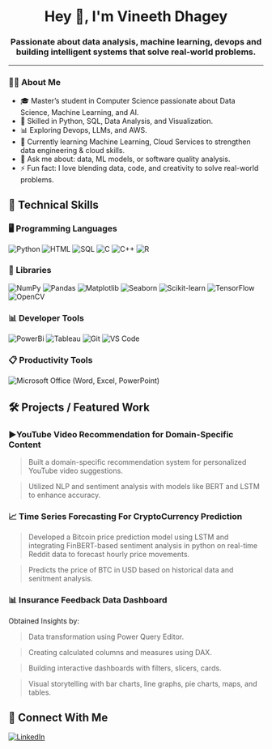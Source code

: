 <h1 align="center">Hey 👋, I'm Vineeth Dhagey</h1>
<h3 align="center">Passionate about data analysis, machine learning, devops and building intelligent systems that solve real-world problems.</h3>

---
### 👨‍💻 About Me

- 🎓 Master’s student in Computer Science passionate about Data Science, Machine Learning, and AI.
- 🐍 Skilled in Python, SQL, Data Analysis, and Visualization.
- 📊 Exploring Devops, LLMs, and AWS.
- 🌱 Currently learning Machine Learning, Cloud Services to strengthen data engineering & cloud skills.
- 💬 Ask me about: data, ML models, or software quality analysis.
- ⚡ Fun fact: I love blending data, code, and creativity to solve real-world problems.

## 🔧 Technical Skills

### 🖥️ Programming Languages
![Python](https://img.shields.io/badge/Python-3670A0?style=for-the-badge&logo=python&logoColor=ffdd54)
![HTML](https://img.shields.io/badge/HTML5-E34F26?style=for-the-badge&logo=html5&logoColor=white)
![SQL](https://img.shields.io/badge/SQL-4479A1?style=for-the-badge&logo=postgresql&logoColor=white)
![C](https://img.shields.io/badge/C-00599C?style=for-the-badge&logo=c&logoColor=white)
![C++](https://img.shields.io/badge/C++-00599C?style=for-the-badge&logo=c%2B%2B&logoColor=white)
![R](https://img.shields.io/badge/R-276DC3?style=for-the-badge&logo=r&logoColor=white)

### 🧠 Libraries
![NumPy](https://img.shields.io/badge/NumPy-013243?style=for-the-badge&logo=numpy&logoColor=white)
![Pandas](https://img.shields.io/badge/Pandas-150458?style=for-the-badge&logo=pandas&logoColor=white)
![Matplotlib](https://img.shields.io/badge/Matplotlib-11557C?style=for-the-badge&logo=matplotlib&logoColor=white)
![Seaborn](https://img.shields.io/badge/Seaborn-F05032?style=for-the-badge&logo=python&logoColor=white)
![Scikit-learn](https://img.shields.io/badge/Scikit--Learn-F7931E?style=for-the-badge&logo=scikit-learn&logoColor=white)
![TensorFlow](https://img.shields.io/badge/TensorFlow-FF6F00?style=for-the-badge&logo=tensorflow&logoColor=white)
![OpenCV](https://img.shields.io/badge/OpenCV-27338e?style=for-the-badge&logo=opencv&logoColor=white)

### 📊 Developer Tools
![PowerBi](https://img.shields.io/badge/PowerBI-F2C811?style=for-the-badge&logo=databricks&logoColor=black)
![Tableau](https://img.shields.io/badge/Tableau-E97627?style=for-the-badge&logo=databricks&logoColor=black)
![Git](https://img.shields.io/badge/Git-F05032?style=for-the-badge&logo=git&logoColor=white)
![VS Code](https://img.shields.io/badge/VS%20Code-3670A0?style=for-the-badge&logo=python&logoColor=ffdd54)

### 📋 Productivity Tools
![Microsoft Office (Word, Excel, PowerPoint)](https://img.shields.io/badge/Microsoft%20Office%20(Word,%20Excel,%20PowerPoint)-cc2927?style=for-the-badge&logo=excel&logoColor=ffdd54)

## 🛠️ Projects / Featured Work

### ▶️YouTube Video Recommendation for Domain-Specific Content
> Built a domain-specific recommendation system for personalized YouTube video suggestions.

> Utilized NLP and sentiment analysis with models like BERT and LSTM to enhance accuracy.

### 📈 Time Series Forecasting For CryptoCurrency Prediction
> Developed a Bitcoin price prediction model using LSTM and integrating FinBERT-based sentiment analysis in python on real-time Reddit data to forecast hourly price movements.

> Predicts the price of BTC in USD based on historical data and senitment analysis.

### 📊 Insurance Feedback Data Dashboard
Obtained Insights by:
> Data transformation using Power Query Editor.

> Creating calculated columns and measures using DAX.

> Building interactive dashboards with filters, slicers, cards.

> Visual storytelling with bar charts, line graphs, pie charts, maps, and tables.

## 🔗 Connect With Me

[![LinkedIn](https://img.shields.io/badge/LinkedIn-blue?style=for-the-badge&logo=linkedin&logoColor=white)](linkedin.com/in/vineeth-dhagey-0336b4226)

  
  
